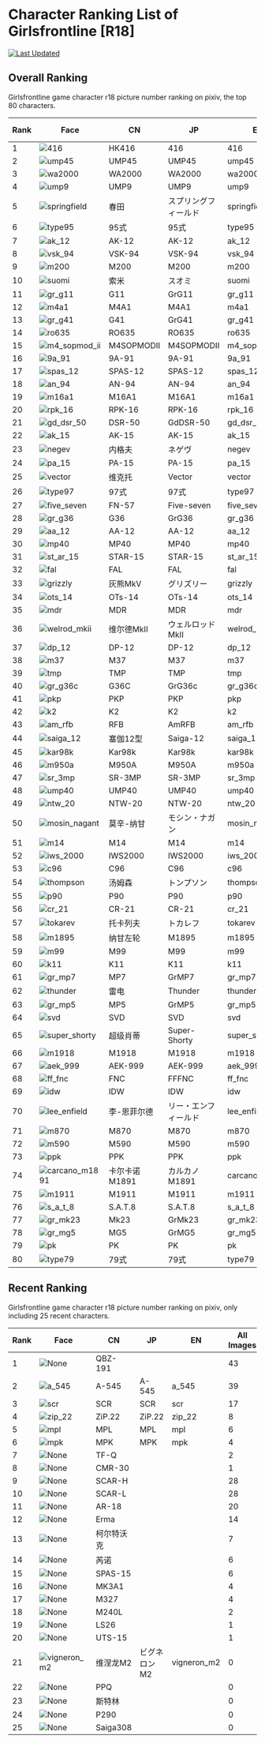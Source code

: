 # Character Ranking List of Girlsfrontline [R18]

[![Last Updated](https://img.shields.io/endpoint?url=https://gist.githubusercontent.com/narugo1992/254442dea2e77cf46366df97f499242f/raw/data_last_update.json)](https://huggingface.co/datasets/deepghs/game_characters)

## Overall Ranking

Girlsfrontline game character r18 picture number ranking on pixiv, the top 80 characters. 

|   Rank | Face                                              | CN         | JP           | EN            |   All Images |   R18 Images |
|--------|---------------------------------------------------|------------|--------------|---------------|--------------|--------------|
|      1 | ![416](./images/logo_416.png)                     | HK416      | 416          | 416           |        11877 |         1634 |
|      2 | ![ump45](./images/logo_ump45.png)                 | UMP45      | UMP45        | ump45         |         8118 |          861 |
|      3 | ![wa2000](./images/logo_wa2000.png)               | WA2000     | WA2000       | wa2000        |         4003 |          511 |
|      4 | ![ump9](./images/logo_ump9.png)                   | UMP9       | UMP9         | ump9          |         4740 |          451 |
|      5 | ![springfield](./images/logo_springfield.png)     | 春田         | スプリングフィールド   | springfield   |         2710 |          400 |
|      6 | ![type95](./images/logo_type95.png)               | 95式        | 95式          | type95        |         1120 |          330 |
|      7 | ![ak_12](./images/logo_ak_12.png)                 | AK-12      | AK-12        | ak_12         |         2742 |          327 |
|      8 | ![vsk_94](./images/logo_vsk_94.png)               | VSK-94     | VSK-94       | vsk_94        |          924 |          300 |
|      9 | ![m200](./images/logo_m200.png)                   | M200       | M200         | m200          |         2742 |          297 |
|     10 | ![suomi](./images/logo_suomi.png)                 | 索米         | スオミ          | suomi         |         1821 |          288 |
|     11 | ![gr_g11](./images/logo_gr_g11.png)               | G11        | GrG11        | gr_g11        |         3676 |          276 |
|     12 | ![m4a1](./images/logo_m4a1.png)                   | M4A1       | M4A1         | m4a1          |         3011 |          270 |
|     13 | ![gr_g41](./images/logo_gr_g41.png)               | G41        | GrG41        | gr_g41        |         1661 |          268 |
|     14 | ![ro635](./images/logo_ro635.png)                 | RO635      | RO635        | ro635         |         1990 |          253 |
|     15 | ![m4_sopmod_ii](./images/logo_m4_sopmod_ii.png)   | M4SOPMODII | M4SOPMODII   | m4_sopmod_ii  |         3109 |          251 |
|     16 | ![9a_91](./images/logo_9a_91.png)                 | 9A-91      | 9A-91        | 9a_91         |         1267 |          230 |
|     17 | ![spas_12](./images/logo_spas_12.png)             | SPAS-12    | SPAS-12      | spas_12       |         1200 |          211 |
|     18 | ![an_94](./images/logo_an_94.png)                 | AN-94      | AN-94        | an_94         |         2301 |          208 |
|     19 | ![m16a1](./images/logo_m16a1.png)                 | M16A1      | M16A1        | m16a1         |         2633 |          196 |
|     20 | ![rpk_16](./images/logo_rpk_16.png)               | RPK-16     | RPK-16       | rpk_16        |         1170 |          194 |
|     21 | ![gd_dsr_50](./images/logo_gd_dsr_50.png)         | DSR-50     | GdDSR-50     | gd_dsr_50     |          796 |          193 |
|     22 | ![ak_15](./images/logo_ak_15.png)                 | AK-15      | AK-15        | ak_15         |         1117 |          188 |
|     23 | ![negev](./images/logo_negev.png)                 | 内格夫        | ネゲヴ          | negev         |         1376 |          187 |
|     24 | ![pa_15](./images/logo_pa_15.png)                 | PA-15      | PA-15        | pa_15         |          752 |          168 |
|     25 | ![vector](./images/logo_vector.png)               | 维克托        | Vector       | vector        |         1003 |          165 |
|     26 | ![type97](./images/logo_type97.png)               | 97式        | 97式          | type97        |          586 |          147 |
|     27 | ![five_seven](./images/logo_five_seven.png)       | FN-57      | Five-seven   | five_seven    |          873 |          146 |
|     28 | ![gr_g36](./images/logo_gr_g36.png)               | G36        | GrG36        | gr_g36        |         1467 |          142 |
|     29 | ![aa_12](./images/logo_aa_12.png)                 | AA-12      | AA-12        | aa_12         |         1491 |          140 |
|     30 | ![mp40](./images/logo_mp40.png)                   | MP40       | MP40         | mp40          |          954 |          137 |
|     31 | ![st_ar_15](./images/logo_st_ar_15.png)           | STAR-15    | STAR-15      | st_ar_15      |         1639 |          135 |
|     32 | ![fal](./images/logo_fal.png)                     | FAL        | FAL          | fal           |          761 |          134 |
|     33 | ![grizzly](./images/logo_grizzly.png)             | 灰熊MkⅤ      | グリズリー        | grizzly       |          689 |          119 |
|     34 | ![ots_14](./images/logo_ots_14.png)               | OTs-14     | OTs-14       | ots_14        |          844 |          118 |
|     35 | ![mdr](./images/logo_mdr.png)                     | MDR        | MDR          | mdr           |         1122 |          114 |
|     36 | ![welrod_mkii](./images/logo_welrod_mkii.png)     | 维尔德MkⅡ     | ウェルロッドMkII   | welrod_mkii   |          824 |          110 |
|     37 | ![dp_12](./images/logo_dp_12.png)                 | DP-12      | DP-12        | dp_12         |          278 |          100 |
|     38 | ![m37](./images/logo_m37.png)                     | M37        | M37          | m37           |          398 |           89 |
|     39 | ![tmp](./images/logo_tmp.png)                     | TMP        | TMP          | tmp           |          712 |           87 |
|     40 | ![gr_g36c](./images/logo_gr_g36c.png)             | G36C       | GrG36c       | gr_g36c       |          573 |           85 |
|     41 | ![pkp](./images/logo_pkp.png)                     | PKP        | PKP          | pkp           |          640 |           83 |
|     42 | ![k2](./images/logo_k2.png)                       | K2         | K2           | k2            |          814 |           81 |
|     43 | ![am_rfb](./images/logo_am_rfb.png)               | RFB        | AmRFB        | am_rfb        |          938 |           78 |
|     44 | ![saiga_12](./images/logo_saiga_12.png)           | 塞伽12型      | Saiga-12     | saiga_12      |          425 |           74 |
|     45 | ![kar98k](./images/logo_kar98k.png)               | Kar98k     | Kar98k       | kar98k        |         1121 |           72 |
|     46 | ![m950a](./images/logo_m950a.png)                 | M950A      | M950A        | m950a         |          812 |           71 |
|     47 | ![sr_3mp](./images/logo_sr_3mp.png)               | SR-3MP     | SR-3MP       | sr_3mp        |          460 |           71 |
|     48 | ![ump40](./images/logo_ump40.png)                 | UMP40      | UMP40        | ump40         |          907 |           70 |
|     49 | ![ntw_20](./images/logo_ntw_20.png)               | NTW-20     | NTW-20       | ntw_20        |          746 |           70 |
|     50 | ![mosin_nagant](./images/logo_mosin_nagant.png)   | 莫辛-纳甘      | モシン・ナガン      | mosin_nagant  |          411 |           70 |
|     51 | ![m14](./images/logo_m14.png)                     | M14        | M14          | m14           |          956 |           68 |
|     52 | ![iws_2000](./images/logo_iws_2000.png)           | IWS2000    | IWS2000      | iws_2000      |          837 |           68 |
|     53 | ![c96](./images/logo_c96.png)                     | C96        | C96          | c96           |          249 |           68 |
|     54 | ![thompson](./images/logo_thompson.png)           | 汤姆森        | トンプソン        | thompson      |          599 |           66 |
|     55 | ![p90](./images/logo_p90.png)                     | P90        | P90          | p90           |          573 |           64 |
|     56 | ![cr_21](./images/logo_cr_21.png)                 | CR-21      | CR-21        | cr_21         |          129 |           63 |
|     57 | ![tokarev](./images/logo_tokarev.png)             | 托卡列夫       | トカレフ         | tokarev       |          522 |           62 |
|     58 | ![m1895](./images/logo_m1895.png)                 | 纳甘左轮       | M1895        | m1895         |          678 |           59 |
|     59 | ![m99](./images/logo_m99.png)                     | M99        | M99          | m99           |          329 |           55 |
|     60 | ![k11](./images/logo_k11.png)                     | K11        | K11          | k11           |          425 |           54 |
|     61 | ![gr_mp7](./images/logo_gr_mp7.png)               | MP7        | GrMP7        | gr_mp7        |          528 |           53 |
|     62 | ![thunder](./images/logo_thunder.png)             | 雷电         | Thunder      | thunder       |          645 |           50 |
|     63 | ![gr_mp5](./images/logo_gr_mp5.png)               | MP5        | GrMP5        | gr_mp5        |          487 |           47 |
|     64 | ![svd](./images/logo_svd.png)                     | SVD        | SVD          | svd           |          465 |           46 |
|     65 | ![super_shorty](./images/logo_super_shorty.png)   | 超级肖蒂       | Super-Shorty | super_shorty  |          401 |           46 |
|     66 | ![m1918](./images/logo_m1918.png)                 | M1918      | M1918        | m1918         |          293 |           46 |
|     67 | ![aek_999](./images/logo_aek_999.png)             | AEK-999    | AEK-999      | aek_999       |          276 |           46 |
|     68 | ![ff_fnc](./images/logo_ff_fnc.png)               | FNC        | FFFNC        | ff_fnc        |          805 |           45 |
|     69 | ![idw](./images/logo_idw.png)                     | IDW        | IDW          | idw           |         1050 |           44 |
|     70 | ![lee_enfield](./images/logo_lee_enfield.png)     | 李-恩菲尔德     | リー・エンフィールド   | lee_enfield   |          341 |           44 |
|     71 | ![m870](./images/logo_m870.png)                   | M870       | M870         | m870          |          271 |           44 |
|     72 | ![m590](./images/logo_m590.png)                   | M590       | M590         | m590          |          266 |           44 |
|     73 | ![ppk](./images/logo_ppk.png)                     | PPK        | PPK          | ppk           |          337 |           40 |
|     74 | ![carcano_m1891](./images/logo_carcano_m1891.png) | 卡尔卡诺M1891  | カルカノM1891    | carcano_m1891 |          272 |           40 |
|     75 | ![m1911](./images/logo_m1911.png)                 | M1911      | M1911        | m1911         |          273 |           39 |
|     76 | ![s_a_t_8](./images/logo_s_a_t_8.png)             | S.A.T.8    | S.A.T.8      | s_a_t_8       |          578 |           37 |
|     77 | ![gr_mk23](./images/logo_gr_mk23.png)             | Mk23       | GrMk23       | gr_mk23       |          314 |           37 |
|     78 | ![gr_mg5](./images/logo_gr_mg5.png)               | MG5        | GrMG5        | gr_mg5        |          233 |           37 |
|     79 | ![pk](./images/logo_pk.png)                       | PK         | PK           | pk            |          113 |           37 |
|     80 | ![type79](./images/logo_type79.png)               | 79式        | 79式          | type79        |          302 |           36 |

## Recent Ranking

Girlsfrontline game character r18 picture number ranking on pixiv, only including 25 recent characters. 

|   Rank | Face                                          | CN       | JP      | EN          |   All Images |   R18 Images |
|--------|-----------------------------------------------|----------|---------|-------------|--------------|--------------|
|      1 | ![None](./images/logo_None.png)               | QBZ-191  |         |             |           43 |           12 |
|      2 | ![a_545](./images/logo_a_545.png)             | A-545    | A-545   | a_545       |           39 |            6 |
|      3 | ![scr](./images/logo_scr.png)                 | SCR      | SCR     | scr         |           17 |            3 |
|      4 | ![zip_22](./images/logo_zip_22.png)           | ZiP.22   | ZiP.22  | zip_22      |            8 |            1 |
|      5 | ![mpl](./images/logo_mpl.png)                 | MPL      | MPL     | mpl         |            6 |            1 |
|      6 | ![mpk](./images/logo_mpk.png)                 | MPK      | MPK     | mpk         |            4 |            1 |
|      7 | ![None](./images/logo_None_2.png)             | TF-Q     |         |             |            2 |            1 |
|      8 | ![None](./images/logo_None_3.png)             | CMR-30   |         |             |            1 |            1 |
|      9 | ![None](./images/logo_None_4.png)             | SCAR-H   |         |             |           28 |            0 |
|     10 | ![None](./images/logo_None_5.png)             | SCAR-L   |         |             |           28 |            0 |
|     11 | ![None](./images/logo_None_6.png)             | AR-18    |         |             |           20 |            0 |
|     12 | ![None](./images/logo_None_7.png)             | Erma     |         |             |           14 |            0 |
|     13 | ![None](./images/logo_None_8.png)             | 柯尔特沃克    |         |             |            7 |            0 |
|     14 | ![None](./images/logo_None_9.png)             | 芮诺       |         |             |            6 |            0 |
|     15 | ![None](./images/logo_None_10.png)            | SPAS-15  |         |             |            6 |            0 |
|     16 | ![None](./images/logo_None_11.png)            | MK3A1    |         |             |            4 |            0 |
|     17 | ![None](./images/logo_None_12.png)            | M327     |         |             |            4 |            0 |
|     18 | ![None](./images/logo_None_13.png)            | M240L    |         |             |            2 |            0 |
|     19 | ![None](./images/logo_None_14.png)            | LS26     |         |             |            1 |            0 |
|     20 | ![None](./images/logo_None_15.png)            | UTS-15   |         |             |            1 |            0 |
|     21 | ![vigneron_m2](./images/logo_vigneron_m2.png) | 维涅龙M2    | ビグネロンM2 | vigneron_m2 |            0 |            0 |
|     22 | ![None](./images/logo_None_16.png)            | PPQ      |         |             |            0 |            0 |
|     23 | ![None](./images/logo_None_17.png)            | 斯特林      |         |             |            0 |            0 |
|     24 | ![None](./images/logo_None_18.png)            | P290     |         |             |            0 |            0 |
|     25 | ![None](./images/logo_None_19.png)            | Saiga308 |         |             |            0 |            0 |

